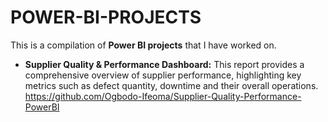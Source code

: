 # POWER-BI-PROJECTS
This is a compilation of **Power BI projects** that I have worked on. 
+ **Supplier Quality & Performance Dashboard:** This report provides a comprehensive overview of supplier performance, highlighting key metrics such as defect quantity, downtime and their overall operations. https://github.com/Ogbodo-Ifeoma/Supplier-Quality-Performance-PowerBI

